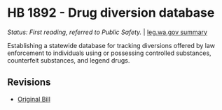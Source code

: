 # HB 1892 - Drug diversion database
*Status: First reading, referred to Public Safety.* | [leg.wa.gov summary](https://app.leg.wa.gov/billsummary?BillNumber=1892&Year=2021)

Establishing a statewide database for tracking diversions offered by law enforcement to individuals using or possessing controlled substances, counterfeit substances, and legend drugs.

## Revisions
* [Original Bill](1/)